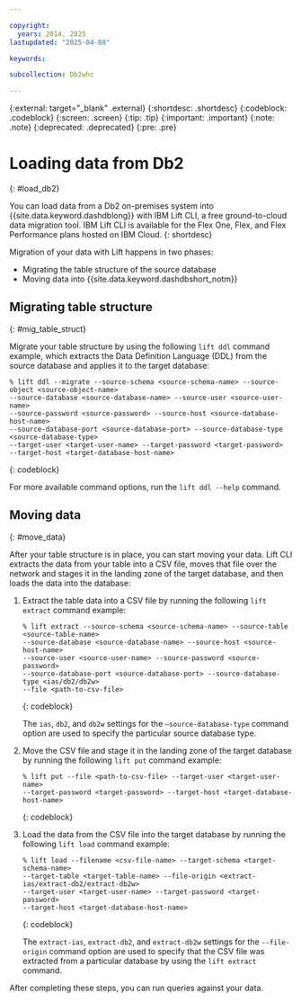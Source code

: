 ```yaml
---

copyright:
  years: 2014, 2025
lastupdated: "2025-04-08"

keywords:

subcollection: Db2whc

---
```


<!-- Attribute definitions --> 
{:external: target="_blank" .external}
{:shortdesc: .shortdesc}
{:codeblock: .codeblock}
{:screen: .screen}
{:tip: .tip}
{:important: .important}
{:note: .note}
{:deprecated: .deprecated}
{:pre: .pre}

# Loading data from Db2
{: #load_db2}

You can load data from a Db2 on-premises system into {{site.data.keyword.dashdblong}} with IBM Lift CLI, a free ground-to-cloud data migration tool. IBM Lift CLI is available for the Flex One, Flex, and Flex Performance plans hosted on IBM Cloud.
{: shortdesc}

Migration of your data with Lift happens in two phases: 
- Migrating the table structure of the source database
- Moving data into {{site.data.keyword.dashdbshort_notm}} 

## Migrating table structure
{: #mig_table_struct}

Migrate your table structure by using the following `lift ddl` command example, which extracts the Data Definition Language (DDL) from the source database and applies it to the target database:

```
% lift ddl --migrate --source-schema <source-schema-name> --source-object <source-object-name> 
--source-database <source-database-name> --source-user <source-user-name> 
--source-password <source-password> --source-host <source-database-host-name> 
--source-database-port <source-database-port> --source-database-type <source-database-type> 
--target-user <target-user-name> --target-password <target-password> 
--target-host <target-database-host-name>
```
{: codeblock}

For more available command options, run the `lift ddl --help` command.

## Moving data
{: #move_data}

After your table structure is in place, you can start moving your data. Lift CLI extracts the data from your table into a CSV file, moves that file over the network and stages it in the landing zone of the target database, and then loads the data into the database:

1. Extract the table data into a CSV file by running the following `lift extract` command example:

   ```
   % lift extract --source-schema <source-schema-name> --source-table <source-table-name> 
   --source-database <source-database-name> --source-host <source-host-name> 
   --source-user <source-user-name> --source-password <source-password> 
   --source-database-port <source-database-port> --source-database-type <ias/db2/db2w> 
   --file <path-to-csv-file>
   ```
   {: codeblock}

   The `ias`, `db2`, and `db2w` settings for the `–source-database-type` command option are used to specify the particular source database type.

2. Move the CSV file and stage it in the landing zone of the target database by running the following `lift put` command example:

   ```
   % lift put --file <path-to-csv-file> --target-user <target-user-name> 
   --target-password <target-password> --target-host <target-database-host-name>
   ```
   {: codeblock}

3. Load the data from the CSV file into the target database by running the following `lift load` command example:

   ```
   % lift load --filename <csv-file-name> --target-schema <target-schema-name> 
   --target-table <target-table-name> --file-origin <extract-ias/extract-db2/extract-db2w> 
   --target-user <target-user-name> --target-password <target-password> 
   --target-host <target-database-host-name>
   ```
   {: codeblock}

   The `extract-ias`, `extract-db2`, and `extract-db2w` settings for the `--file-origin` command option are used to specify that the CSV file was extracted from a particular database by using the `lift extract` command.

After completing these steps, you can run queries against your data.

